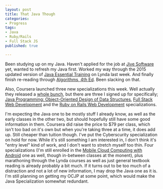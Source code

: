 ```yaml
---
layout: post
title: That Java Though
categories: 
- Progress
tags: 
- Java
- Ruby/Rails
- Full Stack JS
published: true

---
```


Been studying up on my Java. Haven't applied for the job at <a href="https://www.jivesoftware.com/" target="_blank">Jive Software</a> yet, wanted to refresh my Java first. Worked my way through the 2015 updated version of <a href="http://www.lynda.com/AllCertificates/User/1103034" target="_blank">Java Essential Training</a> on Lynda last week. And finally finish re-reading through <a href="http://algs4.cs.princeton.edu/home/" target="_blank">Algorithms, 4th Ed</a>. Been slacking on that. 

Also, Coursera launched three new specializations this week. Well actually they released a <a href="https://www.coursera.org/specializations" target="_blank">whole bunch</a>, but there are three I signed up for specifically; <a href="https://www.coursera.org/specializations/java-object-oriented?utm_medium=listingPage" target="_blank">Java Programming: Object-Oriented Design of Data Structures</a>, <a href="https://www.coursera.org/specializations/full-stack?utm_medium=listingPage" target="_blank">Full Stack Web Development</a> and the <a href="https://www.coursera.org/specializations/ruby-on-rails?utm_medium=listingPage" target="_blank">Ruby on Rails Web Development</a> specializations. 

I'm expecting the Java one to be mostly stuff I already know, as well as the early classes in the other two, but should hopefully still have some good information in them. Coursera did raise the price to $79 per class, which isn't too bad on it's own but when you're taking three at a time, it does add up. Still cheaper than tuition though. I've put the Cyberscurity specialization on hold for now. While it's still something I am interested in, I don't think it's "entry level" kind of work, and I don't want to stretch myself too thin. Four specializations (I'm still enrolled in the <a href="https://www.coursera.org/specializations/mobilecloudcomputing2?utm_medium=listingPage" target="_blank">Mobile Cloud Computing with Android</a> one as well, though in-between classes at the monent), plus marathoning through the Lynda courses as well as just general textbook reading is already probably a bit much. If it turns out to be too much of a distraction and not a lot of new information, I may drop the Java one as it is. I'm still planning on getting my OCJP at some point, which would make the Java Specialization somewhat redundant.